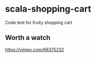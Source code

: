 # scala-shopping-cart
Code test for fruity shopping cart

## Worth a watch
https://vimeo.com/68375232
